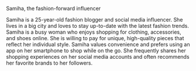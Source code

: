 Samiha, the fashion-forward influencer

Samiha is a 25-year-old fashion blogger and social media influencer. She lives in a big city and loves to stay up-to-date with the latest fashion trends. Samiha is a busy woman who enjoys shopping for clothing, accessories, and shoes online. She is willing to pay for unique, high-quality pieces that reflect her individual style. Samiha values convenience and prefers using an app on her smartphone to shop while on the go. She frequently shares her shopping experiences on her social media accounts and often recommends her favorite brands to her followers.